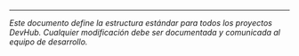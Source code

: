 ---

*Este documento define la estructura estándar para todos los proyectos DevHub. Cualquier modificación debe ser documentada y comunicada al equipo de desarrollo.*